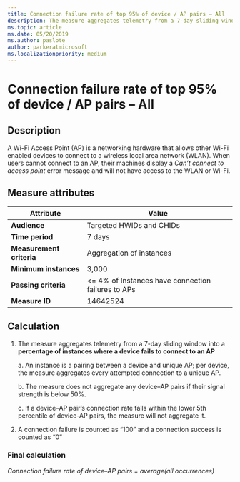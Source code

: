 ```yaml
---
title: Connection failure rate of top 95% of device / AP pairs – All
description: The measure aggregates telemetry from a 7-day sliding window into a percentage of instances where a device fails to connect to an access point
ms.topic: article
ms.date: 05/20/2019
ms.author: paslote
author: parkeratmicrosoft
ms.localizationpriority: medium
---
```


# Connection failure rate of top 95% of device / AP pairs – All

## Description

A Wi-Fi Access Point (AP) is a networking hardware that allows other Wi-Fi enabled devices to connect to a wireless local area network (WLAN). When users cannot connect to an AP, their machines display a *Can’t connect to access point* error message and will not have access to the WLAN or Wi-Fi.

## Measure attributes

|Attribute|Value|
|----|----|
|**Audience**|Targeted HWIDs and CHIDs|
|**Time period**|7 days|
|**Measurement criteria**|Aggregation of instances |
|**Minimum instances**|3,000|
|**Passing criteria**|<= 4% of Instances have connection failures to APs |
|**Measure ID**|14642524|

## Calculation

1. The measure aggregates telemetry from a 7-day sliding window into a **percentage of instances where a device fails to connect to an AP**

   a. An instance is a pairing between a device and unique AP; per device, the measure aggregates every attempted connection to a unique AP.

   b. The measure does not aggregate any device–AP pairs if their signal strength is below 50%.

   c. If a device–AP pair’s connection rate falls within the lower 5th percentile of device-AP pairs, the measure will not aggregate it.

2. A connection failure is counted as “100” and a connection success is counted as “0”

### Final calculation

*Connection failure rate of device–AP pairs = average(all occurrences)*